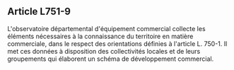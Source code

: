 Article L751-9
----
L'observatoire départemental d'équipement commercial collecte les éléments
nécessaires à la connaissance du territoire en matière commerciale, dans le
respect des orientations définies à l'article L. 750-1. Il met ces données à
disposition des collectivités locales et de leurs groupements qui élaborent un
schéma de développement commercial.
